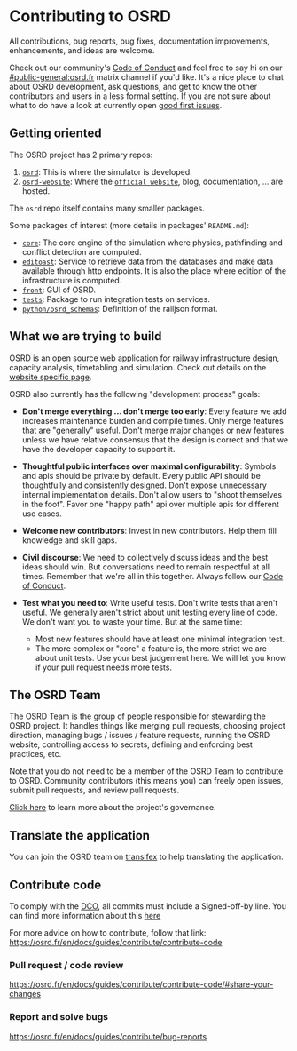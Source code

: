 # Contributing to OSRD

All contributions, bug reports, bug fixes, documentation improvements, enhancements, and ideas are welcome.

Check out our community's [Code of Conduct](https://github.com/OpenRailAssociation/osrd/blob/dev/CODE_OF_CONDUCT.md) and feel free to say hi on our [#public-general:osrd.fr](https://matrix.to/#/#public-general:osrd.fr) matrix channel if you'd like. It's a nice place to chat about OSRD development, ask questions, and get to know the other contributors and users in a less formal setting. If you are not sure about what to do have a look at currently open [good first issues](https://github.com/OpenRailAssociation/osrd/issues?q=is%3Aopen+is%3Aissue+label%3A%22good+first+issue%22).

## Getting oriented

The OSRD project has 2 primary repos:

1. [`osrd`](https://github.com/OpenRailAssociation/osrd): This is where the simulator is developed.
2. [`osrd-website`](https://github.com/OpenRailAssociation/osrd-website): Where the [`official website`](https://osrd.fr), blog, documentation, ... are hosted.

The `osrd` repo itself contains many smaller packages.

Some packages of interest (more details in packages' `README.md`):

- [`core`](https://github.com/OpenRailAssociation/osrd/tree/dev/core): The core engine of the simulation where physics, pathfinding and conflict detection are computed.
- [`editoast`](https://github.com/OpenRailAssociation/osrd/tree/dev/editoast): Service to retrieve data from the databases and make data available through http endpoints.
  It is also the place where edition of the infrastructure is computed.
- [`front`](https://github.com/OpenRailAssociation/osrd/tree/dev/front): GUI of OSRD.
- [`tests`](https://github.com/OpenRailAssociation/osrd/tree/dev/tests): Package to run integration tests on services.
- [`python/osrd_schemas`](https://github.com/OpenRailAssociation/osrd/tree/dev/python/osrd_schemas): Definition of the railjson format.

## What we are trying to build

OSRD is an open source web application for railway infrastructure design, capacity analysis, timetabling and simulation.
Check out details on the [website specific page](https://osrd.fr/en/about/).

OSRD also currently has the following "development process" goals:

- **Don't merge everything ... don't merge too early**: Every feature we add increases maintenance burden and compile times.
  Only merge features that are "generally" useful.
  Don't merge major changes or new features unless we have relative consensus that the design is correct and that we have the developer capacity to support it.
- **Thoughtful public interfaces over maximal configurability**: Symbols and apis should be private by default.
  Every public API should be thoughtfully and consistently designed.
  Don't expose unnecessary internal implementation details.
  Don't allow users to "shoot themselves in the foot".
  Favor one "happy path" api over multiple apis for different use cases.
- **Welcome new contributors**: Invest in new contributors.
  Help them fill knowledge and skill gaps.
- **Civil discourse**: We need to collectively discuss ideas and the best ideas should win.
  But conversations need to remain respectful at all times.
  Remember that we're all in this together.
  Always follow our [Code of Conduct](https://github.com/OpenRailAssociation/osrd/blob/dev/CODE_OF_CONDUCT.md).
- **Test what you need to**: Write useful tests.
  Don't write tests that aren't useful.
  We generally aren't strict about unit testing every line of code.
  We don't want you to waste your time.
  But at the same time:

  - Most new features should have at least one minimal integration test.
  - The more complex or "core" a feature is, the more strict we are about unit tests.
    Use your best judgement here.
    We will let you know if your pull request needs more tests.

## The OSRD Team

The OSRD Team is the group of people responsible for stewarding the OSRD project.
It handles things like merging pull requests, choosing project direction, managing bugs / issues / feature requests, running the OSRD website, controlling access to secrets, defining and enforcing best practices, etc.

Note that you do not need to be a member of the OSRD Team to contribute to OSRD.
Community contributors (this means you) can freely open issues, submit pull requests, and review pull requests.

[Click here](https://osrd.fr/en/about/governance/) to learn more about the project's governance.

## Translate the application

You can join the OSRD team on [transifex](https://explore.transifex.com/osrd/osrd/) to help translating the application.

## Contribute code

To comply with the [DCO](http://developercertificate.org/), all commits must
include a Signed-off-by line. You can find more information about this [here](https://osrd.fr/en/docs/guides/contribute/contribute-code/commit-conventions/#the-developer-certificate-of-origin)

For more advice on how to contribute, follow that link:
https://osrd.fr/en/docs/guides/contribute/contribute-code

### Pull request / code review

https://osrd.fr/en/docs/guides/contribute/contribute-code/#share-your-changes

### Report and solve bugs

https://osrd.fr/en/docs/guides/contribute/bug-reports
